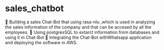 # sales_chatbot

 Building a sales Chat-Bot that using rasa-nlu ,which is used in
analyzing the sales information of the company and that can be
accesed by all the employees.
 Using postgresSQL to extarct information from databases and
using it in Chat-Bot
 Integrating the Chat-Bot withWhatsapp application and deploying
the software in AWS.

